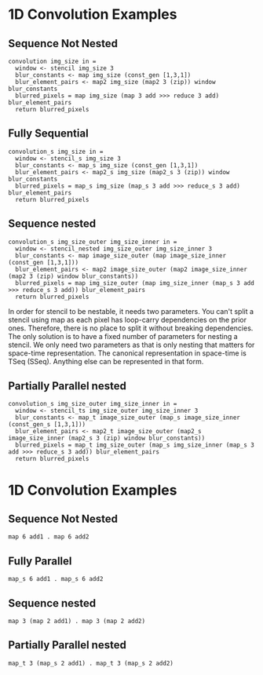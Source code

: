 # 1D Convolution Examples
## Sequence Not Nested
```
convolution img_size in =
  window <- stencil img_size 3
  blur_constants <- map img_size (const_gen [1,3,1])
  blur_element_pairs <- map2 img_size (map2 3 (zip)) window blur_constants
  blurred_pixels = map img_size (map 3 add >>> reduce 3 add) blur_element_pairs
  return blurred_pixels
```

## Fully Sequential
```
convolution_s img_size in =
  window <- stencil_s img_size 3
  blur_constants <- map_s img_size (const_gen [1,3,1])
  blur_element_pairs <- map2_s img_size (map2_s 3 (zip)) window blur_constants
  blurred_pixels = map_s img_size (map_s 3 add >>> reduce_s 3 add) blur_element_pairs
  return blurred_pixels
```

## Sequence nested
```
convolution_s img_size_outer img_size_inner in =
  window <- stencil_nested img_size_outer img_size_inner 3
  blur_constants <- map image_size_outer (map image_size_inner (const_gen [1,3,1]))
  blur_element_pairs <- map2 image_size_outer (map2 image_size_inner (map2 3 (zip) window blur_constants))
  blurred_pixels = map img_size_outer (map img_size_inner (map_s 3 add >>> reduce_s 3 add)) blur_element_pairs
  return blurred_pixels
```

In order for stencil to be nestable, it needs two parameters. 
You can't split a stencil using map as each pixel has loop-carry dependencies on the prior ones.
Therefore, there is no place to split it without breaking dependencies.
The only solution is to have a fixed number of parameters for nesting a stencil. 
We only need two parameters as that is only nesting that matters for space-time representation.
The canonical representation in space-time is TSeq (SSeq).
Anything else can be represented in that form.

## Partially Parallel nested
```
convolution_s img_size_outer img_size_inner in =
  window <- stencil_ts img_size_outer img_size_inner 3
  blur_constants <- map_t image_size_outer (map_s image_size_inner (const_gen_s [1,3,1]))
  blur_element_pairs <- map2_t image_size_outer (map2_s image_size_inner (map2_s 3 (zip) window blur_constants))
  blurred_pixels = map_t img_size_outer (map_s img_size_inner (map_s 3 add >>> reduce_s 3 add)) blur_element_pairs
  return blurred_pixels
```

# 1D Convolution Examples
## Sequence Not Nested
```
map 6 add1 . map 6 add2
```

## Fully Parallel 
```
map_s 6 add1 . map_s 6 add2
```

## Sequence nested
```
map 3 (map 2 add1) . map 3 (map 2 add2)
```


## Partially Parallel nested
```
map_t 3 (map_s 2 add1) . map_t 3 (map_s 2 add2)
```
